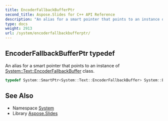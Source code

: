 ```yaml
---
title: EncoderFallbackBufferPtr
second_title: Aspose.Slides for C++ API Reference
description: "An alias for a smart pointer that points to an instance of System::Text::EncoderFallbackBuffer class."
type: docs
weight: 2913
url: /system/encoderfallbackbufferptr/
---
```

## EncoderFallbackBufferPtr typedef


An alias for a smart pointer that points to an instance of [System::Text::EncoderFallbackBuffer](../../system.text/encoderfallbackbuffer/) class.

```cpp
typedef System::SmartPtr<System::Text::EncoderFallbackBuffer> System::EncoderFallbackBufferPtr
```

## See Also

* Namespace [System](../)
* Library [Aspose.Slides](../../)